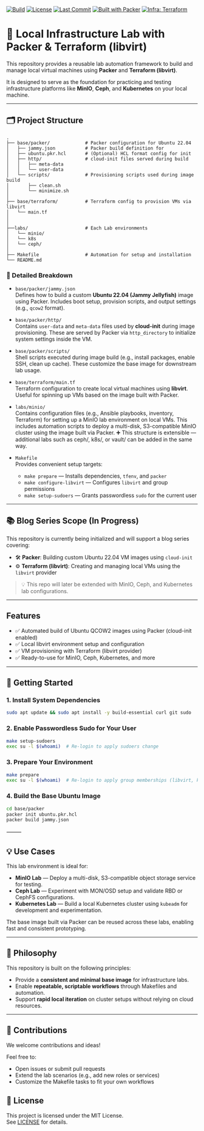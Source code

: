 [![Build](https://img.shields.io/github/actions/workflow/status/J2eff/lab-infra/ci.yml?branch=main)](https://github.com/J2eff/lab-infra/actions)
[![License](https://img.shields.io/github/license/J2eff/lab-infra)](https://github.com/J2eff/lab-infra/blob/main/LICENSE)
[![Last Commit](https://img.shields.io/github/last-commit/J2eff/lab-infra)](https://github.com/J2eff/lab-infra/commits/main)
[![Built with Packer](https://img.shields.io/badge/built%20with-Packer-blue)](https://www.packer.io/)
[![Infra: Terraform](https://img.shields.io/badge/infra-Terraform-5f43e9)](https://www.terraform.io/)

# 🧪 Local Infrastructure Lab with Packer & Terraform (libvirt)

This repository provides a reusable lab automation framework to build and manage local virtual machines using **Packer** and **Terraform (libvirt)**.

It is designed to serve as the foundation for practicing and testing infrastructure platforms like **MinIO**, **Ceph**, and **Kubernetes** on your local machine.

---

## 🗂️ Project Structure

```
.
├── base/packer/             # Packer configuration for Ubuntu 22.04
│   ├── jammy.json           # Packer build definition for 
│   ├── ubuntu.pkr.hcl       # (Optional) HCL format config for init
│   ├── http/                # cloud-init files served during build
│   │   ├── meta-data
│   │   └── user-data
│   └── scripts/             # Provisioning scripts used during image build
│       ├── clean.sh
│       └── minimize.sh
│
├── base/terraform/          # Terraform config to provision VMs via libvirt
│   └── main.tf
│ 
│ 
├──labs/                     # Each Lab environments 
│   └── minio/
│   └── k8s
│   └── ceph/
│   
├── Makefile                 # Automation for setup and installation
└── README.md
```
### 🧩 Detailed Breakdown

- `base/packer/jammy.json`  
  Defines how to build a custom **Ubuntu 22.04 (Jammy Jellyfish)** image using Packer. Includes boot setup, provision scripts, and output settings (e.g., `qcow2` format).

- `base/packer/http/`  
  Contains `user-data` and `meta-data` files used by **cloud-init** during image provisioning. These are served by Packer via `http_directory` to initialize system settings inside the VM.

- `base/packer/scripts/`  
  Shell scripts executed during image build (e.g., install packages, enable SSH, clean up cache). These customize the base image for downstream lab usage.

- `base/terraform/main.tf`  
  Terraform configuration to create local virtual machines using **libvirt**. Useful for spinning up VMs based on the image built with Packer.

- `labs/minio/`  
    Contains configuration files (e.g., Ansible playbooks, inventory, Terraform) for setting up a MinIO lab environment on local VMs.
    This includes automation scripts to deploy a multi-disk, S3-compatible MinIO cluster using the image built via Packer.
    ➕ This structure is extensible — additional labs such as ceph/, k8s/, or vault/ can be added in the same way.

- `Makefile`  
  Provides convenient setup targets:
  - `make prepare` — Installs dependencies, `tfenv`, and `packer`
  - `make configure-libvirt` — Configures `libvirt` and group permissions
  - `make setup-sudoers` — Grants passwordless `sudo` for the current user

---

## 📚 Blog Series Scope (In Progress)

This repository is currently being initialized and will support a blog series covering:

- 🛠️ **Packer**: Building custom Ubuntu 22.04 VM images using `cloud-init`
- ⚙️ **Terraform (libvirt)**: Creating and managing local VMs using the `libvirt` provider

> 💡 This repo will later be extended with MinIO, Ceph, and Kubernetes lab configurations.
---

## Features

- ✅ Automated build of Ubuntu QCOW2 images using Packer (cloud-init enabled)
- ✅ Local libvirt environment setup and configuration
- ✅ VM provisioning with Terraform (libvirt provider)
- ✅ Ready-to-use for MinIO, Ceph, Kubernetes, and more

---

## 🚀 Getting Started

### 1. Install System Dependencies

```bash
sudo apt update && sudo apt install -y build-essential curl git sudo
```

### 2. Enable Passwordless Sudo for Your User

```bash
make setup-sudoers
exec su -l $(whoami)  # Re-login to apply sudoers change
```

### 3. Prepare Your Environment
```bash
make prepare
exec su -l $(whoami)  # Re-login to apply group memberships (libvirt, kvm)
```

###  4. Build the Base Ubuntu Image
```bash
cd base/packer
packer init ubuntu.pkr.hcl
packer build jammy.json
```

⸻
## 💡 Use Cases

This lab environment is ideal for:

- **MinIO Lab** — Deploy a multi-disk, S3-compatible object storage service for testing.
- **Ceph Lab** — Experiment with MON/OSD setup and validate RBD or CephFS configurations.
- **Kubernetes Lab** — Build a local Kubernetes cluster using `kubeadm` for development and experimentation.

The base image built via Packer can be reused across these labs, enabling fast and consistent prototyping.

---

## 🔁 Philosophy

This repository is built on the following principles:

- Provide a **consistent and minimal base image** for infrastructure labs.
- Enable **repeatable, scriptable workflows** through Makefiles and automation.
- Support **rapid local iteration** on cluster setups without relying on cloud resources.

---

## 🤝 Contributions

We welcome contributions and ideas!

Feel free to:

- Open issues or submit pull requests  
- Extend the lab scenarios (e.g., add new roles or services)  
- Customize the Makefile tasks to fit your own workflows

## 📄 License

This project is licensed under the MIT License.  
See [LICENSE](https://github.com/J2eff/lab-infra/blob/main/LICENSE) for details.